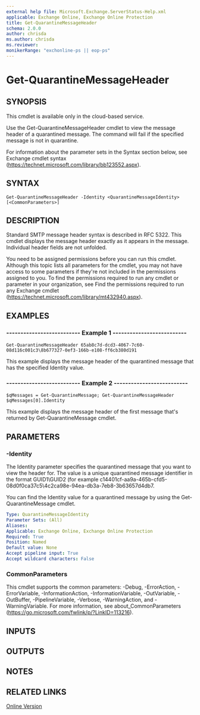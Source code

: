 ```yaml
---
external help file: Microsoft.Exchange.ServerStatus-Help.xml
applicable: Exchange Online, Exchange Online Protection
title: Get-QuarantineMessageHeader
schema: 2.0.0
author: chrisda
ms.author: chrisda
ms.reviewer:
monikerRange: "exchonline-ps || eop-ps"
---
```


# Get-QuarantineMessageHeader

## SYNOPSIS
This cmdlet is available only in the cloud-based service.

Use the Get-QuarantineMessageHeader cmdlet to view the message header of a quarantined message. The command will fail if the specified message is not in quarantine.

For information about the parameter sets in the Syntax section below, see Exchange cmdlet syntax (https://technet.microsoft.com/library/bb123552.aspx).

## SYNTAX

```
Get-QuarantineMessageHeader -Identity <QuarantineMessageIdentity> [<CommonParameters>]
```

## DESCRIPTION
Standard SMTP message header syntax is described in RFC 5322. This cmdlet displays the message header exactly as it appears in the message. Individual header fields are not unfolded.

You need to be assigned permissions before you can run this cmdlet. Although this topic lists all parameters for the cmdlet, you may not have access to some parameters if they're not included in the permissions assigned to you. To find the permissions required to run any cmdlet or parameter in your organization, see Find the permissions required to run any Exchange cmdlet (https://technet.microsoft.com/library/mt432940.aspx).

## EXAMPLES

### -------------------------- Example 1 --------------------------
```
Get-QuarantineMessageHeader 65ab8c7d-dcd3-4067-7c60-08d116c001c3\8b677327-0ef3-166b-e108-ff6cb380d191
```

This example displays the message header of the quarantined message that has the specified Identity value.

### -------------------------- Example 2 --------------------------
```
$qMessages = Get-QuarantineMessage; Get-QuarantineMessageHeader $qMessages[0].Identity
```

This example displays the message header of the first message that's returned by Get-QuarantineMessage cmdlet.

## PARAMETERS

### -Identity
The Identity parameter specifies the quarantined message that you want to view the header for. The value is a unique quarantined message identifier in the format GUID1\\GUID2 (for example c14401cf-aa9a-465b-cfd5-08d0f0ca37c5\\4c2ca98e-94ea-db3a-7eb8-3b63657d4db7.

You can find the Identity value for a quarantined message by using the Get-QuarantineMessage cmdlet.

```yaml
Type: QuarantineMessageIdentity
Parameter Sets: (All)
Aliases:
Applicable: Exchange Online, Exchange Online Protection
Required: True
Position: Named
Default value: None
Accept pipeline input: True
Accept wildcard characters: False
```

### CommonParameters
This cmdlet supports the common parameters: -Debug, -ErrorAction, -ErrorVariable, -InformationAction, -InformationVariable, -OutVariable, -OutBuffer, -PipelineVariable, -Verbose, -WarningAction, and -WarningVariable. For more information, see about_CommonParameters (https://go.microsoft.com/fwlink/p/?LinkID=113216).

## INPUTS

###  

## OUTPUTS

###  

## NOTES

## RELATED LINKS

[Online Version](https://technet.microsoft.com/library/1ac639ba-97e5-4433-b2eb-c8386946a978.aspx)
